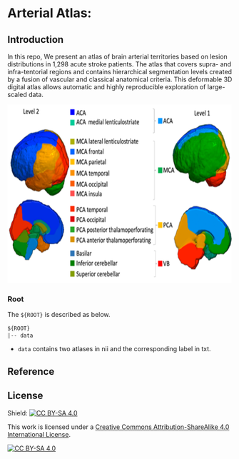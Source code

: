 

# Arterial Atlas:

## Introduction

In this repo, We present an atlas of brain arterial territories based on lesion distributions in 1,298 acute stroke patients. The atlas that covers supra- and infra-tentorial regions and contains hierarchical segmentation levels created by a fusion of vascular and classical anatomical criteria. This deformable 3D digital atlas allows automatic and highly reproducible exploration of large-scaled data.


<p align="middle">
    <img src="assets/atlas_pic.png", width="600" height="400">
</p>


### Root
The `${ROOT}` is described as below.
```
${ROOT}
|-- data
```

* `data` contains two atlases in nii and the corresponding label in txt.

## Reference  

## License 
Shield: [![CC BY-SA 4.0][cc-by-sa-shield]][cc-by-sa]

This work is licensed under a
[Creative Commons Attribution-ShareAlike 4.0 International License][cc-by-sa].

[![CC BY-SA 4.0][cc-by-sa-image]][cc-by-sa]

[cc-by-sa]: http://creativecommons.org/licenses/by-sa/4.0/
[cc-by-sa-image]: https://licensebuttons.net/l/by-sa/4.0/88x31.png
[cc-by-sa-shield]: https://img.shields.io/badge/License-CC%20BY--SA%204.0-lightgrey.svg
